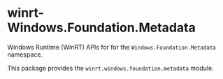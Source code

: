 <!-- warning: Please don't edit this file. It was automatically generated. -->

# winrt-Windows.Foundation.Metadata

Windows Runtime (WinRT) APIs for for the `Windows.Foundation.Metadata` namespace.

This package provides the `winrt.windows.foundation.metadata` module.
